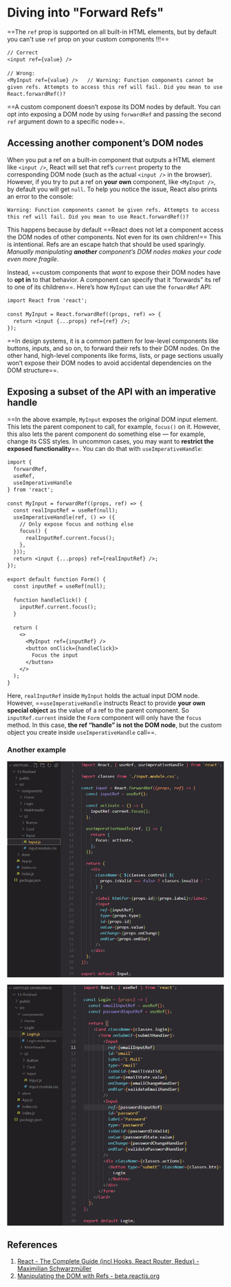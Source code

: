 # Diving into "Forward Refs"

==The `ref` prop is supported on all built-in HTML elements, but by default you can't use `ref` prop on your custom components !!!==

```react
// Correct
<input ref={value} />

// Wrong:
<MyInput ref={value} />   // Warning: Function components cannot be given refs. Attempts to access this ref will fail. Did you mean to use React.forwardRef()?
```

==A custom component doesn’t expose its DOM nodes by default. You can opt into exposing a DOM node by using `forwardRef` and passing the second `ref` argument down to a specific node==.

## Accessing another component’s DOM nodes

When you put a ref on a built-in component that outputs a HTML element like `<input />`, React will set that ref’s `current` property to the corresponding DOM node (such as the actual `<input />` in the browser). However, if you try to put a ref on **your own** component, like `<MyInput />`, by default you will get `null`. To help you notice the issue, React also prints an error to the console:

```react
Warning: Function components cannot be given refs. Attempts to access this ref will fail. Did you mean to use React.forwardRef()?
```

This happens because by default ==React does not let a component access the DOM nodes of other components. Not even for its own children!== This is intentional. Refs are an escape hatch that should be used sparingly. _Manually manipulating **another** component’s DOM nodes makes your code even more fragile_.

Instead, ==custom components that _want_ to expose their DOM nodes have to **opt in** to that behavior. A component can specify that it “forwards” its ref to one of its children==. Here’s how `MyInput` can use the `forwardRef` API:

```react
import React from 'react';

const MyInput = React.forwardRef((props, ref) => {
  return <input {...props} ref={ref} />;
});
```

==In design systems, it is a common pattern for low-level components like buttons, inputs, and so on, to forward their refs to their DOM nodes. On the other hand, high-level components like forms, lists, or page sections usually won’t expose their DOM nodes to avoid accidental dependencies on the DOM structure==.

## Exposing a subset of the API with an imperative handle

==In the above example, `MyInput` exposes the original DOM input element. This lets the parent component to call, for example, `focus()` on it. However, this also lets the parent component do something else — for example, change its CSS styles. In uncommon cases, you may want to **restrict the exposed functionality**==. You can do that with `useImperativeHandle`:

```react
import {
  forwardRef,
  useRef,
  useImperativeHandle
} from 'react';

const MyInput = forwardRef((props, ref) => {
  const realInputRef = useRef(null);
  useImperativeHandle(ref, () => ({
    // Only expose focus and nothing else
    focus() {
      realInputRef.current.focus();
    },
  }));
  return <input {...props} ref={realInputRef} />;
});

export default function Form() {
  const inputRef = useRef(null);

  function handleClick() {
    inputRef.current.focus();
  }

  return (
    <>
      <MyInput ref={inputRef} />
      <button onClick={handleClick}>
        Focus the input
      </button>
    </>
  );
}
```

Here, `realInputRef` inside `MyInput` holds the actual input DOM node. However, ==`useImperativeHandle` instructs React to provide **your own special object** as the value of a ref to the parent component. So `inputRef.current` inside the `Form` component will only have the `focus` method. In this case, **the ref “handle” is not the DOM node**, but the custom object you create inside `useImperativeHandle` call==.

### Another example

![Diving_into_Forward_Refs1](../../img/Diving_into_Forward_Refs1.jpg)

![Diving_into_Forward_Refs2](../../img/Diving_into_Forward_Refs2.jpg)

## References

1. [React - The Complete Guide (incl Hooks, React Router, Redux) - Maximilian Schwarzmüller](https://www.udemy.com/course/react-the-complete-guide-incl-redux/)
1. [Manipulating the DOM with Refs - beta.reactjs.org](https://beta.reactjs.org/learn/manipulating-the-dom-with-refs)
